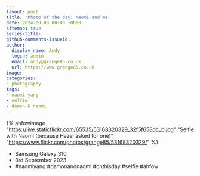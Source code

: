 ```yaml
---
layout: post
title: 'Photo of the day: Naomi and me'
date: 2024-09-03 00:00 +0000
sitemap: true
series-title:
github-comments-issueid:
author:
  display_name: Andy
  login: admin
  email: andy@grange85.co.uk
  url: https://www.grange85.co.uk
image:
categories:
- photography
tags:
- naomi yang
- selfie
- damon & naomi
---
```

{% ahfowimage "https://live.staticflickr.com/65535/53168320329_32f5f658dc_b.jpg" "Selfie with Naomi (because Hazel asked for one)" "https://www.flickr.com/photos/grange85/53168320329/" %}

- Samsung Galaxy S10
- 3rd September 2023
- #naomiyang #damonandnaomi #onthisday #selfie #ahfow
